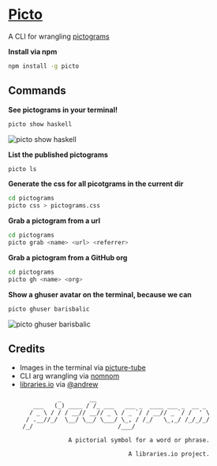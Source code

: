 
# [Picto](http://libraries.io/npm/picto)

A CLI for wrangling [pictograms](https://github.com/librariesio/pictogram)

 **Install via npm**
```sh
npm install -g picto
```

## Commands

**See pictograms in your terminal!**

```sh
picto show haskell
```

![picto show haskell](https://cloud.githubusercontent.com/assets/58871/6697281/78d00dbe-cce7-11e4-9399-7ff7095be34d.png)


**List the published pictograms**
```sh
picto ls
```

**Generate the css for all picotgrams in the current dir**
```sh
cd pictograms
picto css > pictograms.css
```

**Grab a pictogram from a url**
```sh
cd pictograms
picto grab <name> <url> <referrer>
```

**Grab a pictogram from a GitHub org**
```sh
cd pictograms
picto gh <name> <org>
```

**Show a ghuser avatar on the terminal, because we can**
```sh
picto ghuser barisbalic
```

![picto ghuser barisbalic](https://cloud.githubusercontent.com/assets/58871/6719286/6b52c62a-cdb1-11e4-81dc-31c7a4f10137.png)

## Credits

- Images in the terminal via [picture-tube](https://github.com/substack/picture-tube)
- CLI arg wrangling via [nomnom](https://github.com/harthur/nomnom)
- [libraries.io]() via [@andrew](https://github.com/andrew)


```
              _        __
       ___   (_) ____ / /_ ___   ___ _  ____ ___ _  __ _
      / _ \ / / / __// __// _ \ / _ `/ / __// _ `/ /  ' \
     / .__//_/  \__/ \__/ \___/ \_, / /_/   \_,_/ /_/_/_/
    /_/                        /___/

                 A pictorial symbol for a word or phrase.

                                  A libraries.io project.
```
